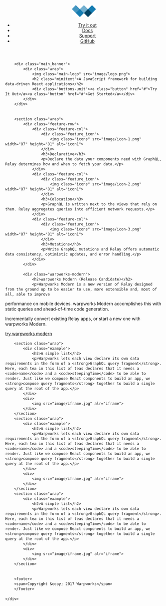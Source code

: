<!DOCTYPE HTML>
<html>
<head>
<meta http-equiv="Content-Type" content="text/html; charset=utf-8">
<meta name="viewport" content="width=device-width">
<link rel="shortcut icon" href="image/favicon.png">
<title>WarpWorks</title>
<link rel="stylesheet" href="css/warpworks.css">
<link href="https://fonts.googleapis.com/css?family=Roboto:300,400,500,700,900" rel="stylesheet"> 
</head>

<body>
<div class="wrapper">
	<div class="container">
    	<header>
        	<div class="wrap">
            	<a class="nav-home" href="/relay/"><img src="image/logo-icon.png" width="77" height="38"></a>
                <ul class="nav-site">
                	<li><a href="/relay/prototyping/playground.html" class="">Try it out</a></li>
                    <li><a href="/relay/docs/getting-started.html" class="">Docs</a></li>
                    <li><a href="/relay/support.html" class="">Support</a></li>
                    <li><a href="https://github.com/facebook/relay" class="">GitHub</a></li>
                </ul>
            </div>
        </header>
        
        <div class="main_banner">
        	<div class="wrap">
            	<img class="main-logo" src="image/logo.png">                
                <h2 class="minitext">A JavaScript framework for building data-driven React applications</h2>
                <div class="buttons-unit"><a class="button" href="#">Try It Out</a><a class="button" href="#">Get Started</a></div>
            </div>
        </div>
        
        
        <section class="wrap">
        	<div class="feature-row">
            	<div class="feature-col">
                	<div class="feature_icon">
                    	<img class="icons" src="image/icon-1.png" width="87" height="81" alt="icon1"> 
                    </div>
                	<h3>Declarative</h3>
                    <p>Declare the data your components need with GraphQL, Relay determines how and when to fetch your data.</p>
                </div>
                <div class="feature-col">
                	<div class="feature_icon">
                    	<img class="icons" src="image/icon-2.png" width="87" height="81" alt="icon1"> 
                    </div>
                	<h3>Colocation</h3>
                    <p>GraphQL is written next to the views that rely on them. Relay aggregates queries into efficient network requests.</p>
                </div>
                <div class="feature-col">
                	<div class="feature_icon">
                    	<img class="icons" src="image/icon-3.png" width="87" height="81" alt="icon1"> 
                    </div>
                	<h3>Mutations</h3>
                    <p>Write GraphQL mutations and Relay offers automatic data consistency, optimistic updates, and error handling.</p>
                </div>
            </div>
            
            <div class="warpworks-modern">            	
                <h2>warpworks Modern (Release Candidate)</h2>
                <p>Warpworks Modern is a new version of Relay designed from the ground up to be easier to use, more extensible and, most of all, able to improve 
performance on mobile devices. warpworks Modern accomplishes this with static queries and ahead-of-time code generation. 

Incrementally convert existing Relay apps, or start a new one with warpworks Modern.</p>
                <a class="button" href="#">try warpworks modern</a>
            </div>
        </section>
        
        <section class="wrap">
            <div class="example">
            	<h2>A simple list</h2>
            	<p>Warpworks lets each view declare its own data requirements in the form of a <strong>GraphQL query fragment</strong>. Here, each tea in this list of teas declares that it needs a <code>name</code> and a <code>steepingTime</code> to be able to render. Just like we compose React components to build an app, we <strong>compose query fragments</strong> together to build a single query at the root of the app.</p>
            </div>
            <div>
            	<img src="image/iframe.jpg" alr="iframe">
            </div>
        </section>
        <section class="wrap">
            <div class="example">
            	<h2>A simple list</h2>
            	<p>Warpworks lets each view declare its own data requirements in the form of a <strong>GraphQL query fragment</strong>. Here, each tea in this list of teas declares that it needs a <code>name</code> and a <code>steepingTime</code> to be able to render. Just like we compose React components to build an app, we <strong>compose query fragments</strong> together to build a single query at the root of the app.</p>
            </div>
            <div>
            	<img src="image/iframe.jpg" alr="iframe">
            </div>
        </section>
        <section class="wrap">
            <div class="example">
            	<h2>A simple list</h2>
            	<p>Warpworks lets each view declare its own data requirements in the form of a <strong>GraphQL query fragment</strong>. Here, each tea in this list of teas declares that it needs a <code>name</code> and a <code>steepingTime</code> to be able to render. Just like we compose React components to build an app, we <strong>compose query fragments</strong> together to build a single query at the root of the app.</p>
            </div>
            <div>
            	<img src="image/iframe.jpg" alr="iframe">
            </div>
        </section>
        
        
        <footer>
        <span>Copyright &copy; 2017 Warpworks</span>
        </footer>
        
    </div>
</div>
</body>
</html>
